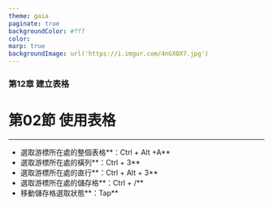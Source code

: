 ```yaml
---
theme: gaia
paginate: true
backgroundColor: #fff
color: 
marp: true
backgroundImage: url('https://i.imgur.com/4nGXOX7.jpg')
---
```

<style>
section h1 {
  color: #48011f
}
</style>

<!-- _class: lead -->

### 第12章 建立表格
# 第02節 使用表格

---

- 選取游標所在處的整個表格**：Ctrl + Alt +A**
- 選取游標所在處的橫列**：Ctrl + 3**
- 選取游標所在處的直行**：Ctrl + Alt + 3**
- 選取游標所在處的儲存格**：Ctrl + /**
- 移動儲存格選取狀態**：Tap**